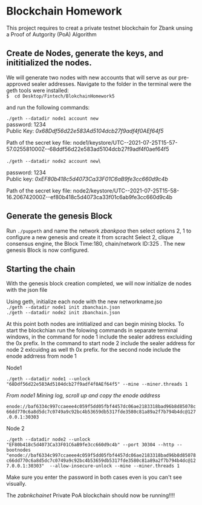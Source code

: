 # Blockchain Homework

This project requires to creat a private testnet blockchain for Zbank unsing a Proof of Autgority (PoA) Algorithm 

## Create de Nodes, generate the keys, and inititialized the nodes.
We will generate two nodes with new accounts that will serve as our pre-approved sealer addresses. 
Navigate to the folder in the terminal were the geth tools were installed:\
 `$  cd Desktop/Fintech/BlokchainHomework5`

  and run the following commands:
 
`./geth --datadir node1 account new`\
password: 1234\
Public Key: *0x68Ddf56d22e583Ad5104dcb27f9adf4f0AEf64f5*

Path of the secret key file: node1/keystore/UTC--2021-07-25T15-57-57.025581000Z--68ddf56d22e583ad5104dcb27f9adf4f0aef64f5

`./geth --datadir node2 account new`\

password: 1234\
Public  key: *0xEF80b418c5d4073Ca33F01C6aB9fe3cc660d9c4b*

Path of the secret key file: node2/keystore/UTC--2021-07-25T15-58-16.206742000Z--ef80b418c5d4073ca33f01c6ab9fe3cc660d9c4b


## Generate the genesis Block

Run `./puppeth` and name the network *zbankpoa*
then select options 2, 1 to configure a new genesis and create it from scracht
 Select 2, clique consensus engine, the Block Time:180, chain/network ID:325
 . The new genesis Block is now configured.

 ## Starting the chain

 With the genesis block creation completed, we will now initialize de nodes with the json file

 Using geth, initialize each node with the new networkname.jso\
 `./geth --datadir node1 init zbanchain.json`\
 `./geth --datadir node2 init zbanchain.json`

At this point both nodes are intitialized and can begin mining blocks.
To start the blockchian run the folowing commands in separate terminal windows, in the command for node 1 include the sealer address excluiding the 0x prefix. In the command to start node 2 include the sealer address for node 2 exlcuidng as well th 0x prefix. for the second node  include the enode addrress from node 1

Node1

`./geth --datadir node1 --unlock "68Ddf56d22e583Ad5104dcb27f9adf4f0AEf64f5" --mine --miner.threads 1`

*From node1 Mining log, scroll up and copy the enode address*

`enode://baf6334c997ccaeee4c059f5dd05fbf4457dc06ae2183318bad96b8d85078c66dd770c6a8d5dc7c0749a9c92bc4b53659db5317fde3580c81a89a2f7b794b4dc@127.0.0.1:30303`


Node 2

`./geth --datadir node2 --unlock "EF80b418c5d4073Ca33F01C6aB9fe3cc660d9c4b" --port 30304 --http --bootnodes "enode://baf6334c997ccaeee4c059f5dd05fbf4457dc06ae2183318bad96b8d85078c66dd770c6a8d5dc7c0749a9c92bc4b53659db5317fde3580c81a89a2f7b794b4dc@127.0.0.1:30303"  --allow-insecure-unlock --mine --miner.threads 1`

Make sure you enter the password in both cases even is you can't see visually.

The *zabnkchainet* Private PoA blockchain should now be running!!!!
